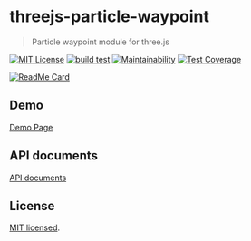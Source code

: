 # threejs-particle-waypoint

> Particle waypoint module for three.js

[![MIT License](http://img.shields.io/badge/license-MIT-blue.svg?style=flat)](LICENSE)
[![build test](https://github.com/MasatoMakino/threejs-particle-waypoint/actions/workflows/ci_main.yml/badge.svg)](https://github.com/MasatoMakino/threejs-particle-waypoint/actions/workflows/ci_main.yml)
[![Maintainability](https://api.codeclimate.com/v1/badges/b14e7ead3dfae70d1e3f/maintainability)](https://codeclimate.com/github/MasatoMakino/threejs-particle-waypoint/maintainability)
[![Test Coverage](https://api.codeclimate.com/v1/badges/b14e7ead3dfae70d1e3f/test_coverage)](https://codeclimate.com/github/MasatoMakino/threejs-particle-waypoint/test_coverage)

[![ReadMe Card](https://github-readme-stats.vercel.app/api/pin/?username=MasatoMakino&repo=threejs-particle-waypoint&show_owner=true)](https://github.com/MasatoMakino/threejs-particle-waypoint)

## Demo

[Demo Page](https://masatomakino.github.io/threejs-particle-waypoint/demo/)

## API documents

[API documents](https://masatomakino.github.io/threejs-particle-waypoint/api/index.html)

## License

[MIT licensed](LICENSE).
